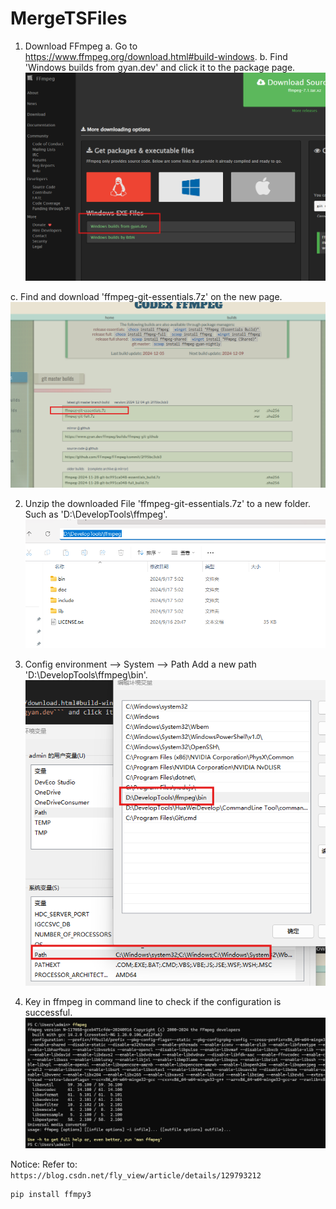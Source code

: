 # MergeTSFiles
1. Download FFmpeg
a. Go to https://www.ffmpeg.org/download.html#build-windows.
b. Find 'Windows builds from gyan.dev' and click it to the package page.
![alt text](Images/image-2.png)

c. Find and download 'ffmpeg-git-essentials.7z' on the new page.
![alt text](Images/image-3.png)

2. Unzip the downloaded File 'ffmpeg-git-essentials.7z' to a new folder. Such as 'D:\DevelopTools\ffmpeg'.
![alt text](Images/image-4.png)

3. Config environment --> System --> Path
Add a new path 'D:\DevelopTools\ffmpeg\bin'.
![alt text](Images/image-5.png)

4. Key in ffmpeg in command line to check if the configuration is successful.
![alt text](Images/image-1.png)


Notice: Refer to: ```https://blog.csdn.net/fly_view/article/details/129793212```

```python
pip install ffmpy3
```
